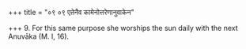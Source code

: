 +++
title = "०९ ०९ एतेनैव कामेनोत्तरेणानुवाकेन"

+++
9. For this same purpose she worships the sun daily with the next Anuvāka (M. I, 16).
